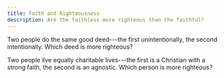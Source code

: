 ```yaml
---
title: Faith and Righteousness
description: Are the faithless more righteous than the faithful?
---
```

Two people do the same good deed---the first unintentionally, the second intentionally.  Which deed is more righteous?

Two people live equally charitable lives---the first is a Christian with a strong faith, the second is an agnostic.  Which person is more righteous?
